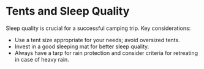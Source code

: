# Tents and Sleep Quality

Sleep quality is crucial for a successful camping trip. Key considerations:

- Use a tent size appropriate for your needs; avoid oversized tents.
- Invest in a good sleeping mat for better sleep quality.
- Always have a tarp for rain protection and consider criteria for retreating in case of heavy rain.